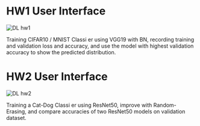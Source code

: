 # HW1 User Interface
![DL hw1](https://github.com/user-attachments/assets/8f1eceda-1eb7-4e17-adf4-9e82a8836a15)

Training CIFAR10 / MNIST Classi er using VGG19 with BN, recording training and validation loss and accuracy, and use the model with highest validation accuracy to show the predicted distribution.

# HW2 User Interface
![DL hw2](https://github.com/user-attachments/assets/77400b66-cea8-468c-8590-06557337ee47)

Training a Cat-Dog Classi er using ResNet50, improve with Random-Erasing, and compare accuracies of two ResNet50 models on validation dataset.

